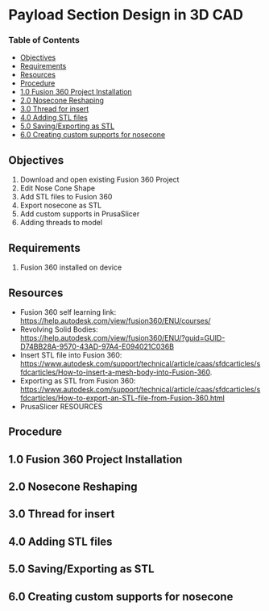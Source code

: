 # Payload Section Design in 3D CAD <!-- omit from toc -->

### Table of Contents <!-- omit from toc -->
- [Objectives](#objectives)
- [Requirements](#requirements)
- [Resources](#resources)
- [Procedure](#procedure)
- [1.0 Fusion 360 Project Installation](#10-fusion-360-project-installation)
- [2.0 Nosecone Reshaping](#20-nosecone-reshaping)
- [3.0 Thread for insert](#30-thread-for-insert)
- [4.0 Adding STL files](#40-adding-stl-files)
- [5.0 Saving/Exporting as STL](#50-savingexporting-as-stl)
- [6.0 Creating custom supports for nosecone](#60-creating-custom-supports-for-nosecone)


## Objectives
1. Download and open existing Fusion 360 Project
1. Edit Nose Cone Shape
1. Add STL files to Fusion 360 
1. Export nosecone as STL
1. Add custom supports in PrusaSlicer
1. Adding threads to model

## Requirements
1. Fusion 360 installed on device

## Resources
- Fusion 360 self learning link: https://help.autodesk.com/view/fusion360/ENU/courses/
- Revolving Solid Bodies: https://help.autodesk.com/view/fusion360/ENU/?guid=GUID-D74BB28A-9570-43AD-97A4-E094021C036B
- Insert STL file into Fusion 360: https://www.autodesk.com/support/technical/article/caas/sfdcarticles/sfdcarticles/How-to-insert-a-mesh-body-into-Fusion-360.
- Exporting as STL from Fusion 360: https://www.autodesk.com/support/technical/article/caas/sfdcarticles/sfdcarticles/How-to-export-an-STL-file-from-Fusion-360.html
- PrusaSlicer RESOURCES

## Procedure

## 1.0 Fusion 360 Project Installation

## 2.0 Nosecone Reshaping

## 3.0 Thread for insert

## 4.0 Adding STL files

## 5.0 Saving/Exporting as STL

## 6.0 Creating custom supports for nosecone 
